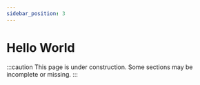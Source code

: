 ```yaml
---
sidebar_position: 3
---
```


# Hello World

:::caution
This page is under construction. Some sections may be incomplete or missing.
:::
